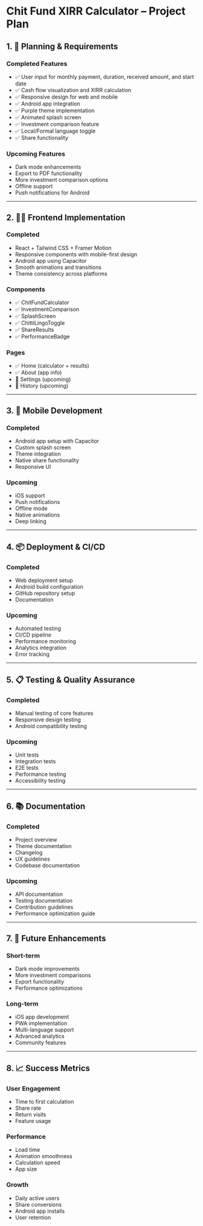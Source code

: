 # Chit Fund XIRR Calculator – Project Plan

## 1. 🎨 Planning & Requirements

### Completed Features
- ✅ User input for monthly payment, duration, received amount, and start date
- ✅ Cash flow visualization and XIRR calculation
- ✅ Responsive design for web and mobile
- ✅ Android app integration
- ✅ Purple theme implementation
- ✅ Animated splash screen
- ✅ Investment comparison feature
- ✅ Local/Formal language toggle
- ✅ Share functionality

### Upcoming Features
- Dark mode enhancements
- Export to PDF functionality
- More investment comparison options
- Offline support
- Push notifications for Android

---

## 2. 🧑‍💻 Frontend Implementation

### Completed
- React + Tailwind CSS + Framer Motion
- Responsive components with mobile-first design
- Android app using Capacitor
- Smooth animations and transitions
- Theme consistency across platforms

### Components
- ✅ ChitFundCalculator
- ✅ InvestmentComparison
- ✅ SplashScreen
- ✅ ChittiLingoToggle
- ✅ ShareResults
- ✅ PerformanceBadge

### Pages
- ✅ Home (calculator + results)
- ✅ About (app info)
- 🔄 Settings (upcoming)
- 🔄 History (upcoming)

---

## 3. 📱 Mobile Development

### Completed
- Android app setup with Capacitor
- Custom splash screen
- Theme integration
- Native share functionality
- Responsive UI

### Upcoming
- iOS support
- Push notifications
- Offline mode
- Native animations
- Deep linking

---

## 4. 📦 Deployment & CI/CD

### Completed
- Web deployment setup
- Android build configuration
- GitHub repository setup
- Documentation

### Upcoming
- Automated testing
- CI/CD pipeline
- Performance monitoring
- Analytics integration
- Error tracking

---

## 5. 📋 Testing & Quality Assurance

### Completed
- Manual testing of core features
- Responsive design testing
- Android compatibility testing

### Upcoming
- Unit tests
- Integration tests
- E2E tests
- Performance testing
- Accessibility testing

---

## 6. 📚 Documentation

### Completed
- Project overview
- Theme documentation
- Changelog
- UX guidelines
- Codebase documentation

### Upcoming
- API documentation
- Testing documentation
- Contribution guidelines
- Performance optimization guide

---

## 7. 🚀 Future Enhancements

### Short-term
- Dark mode improvements
- More investment comparisons
- Export functionality
- Performance optimizations

### Long-term
- iOS app development
- PWA implementation
- Multi-language support
- Advanced analytics
- Community features

---

## 8. 📈 Success Metrics

### User Engagement
- Time to first calculation
- Share rate
- Return visits
- Feature usage

### Performance
- Load time
- Animation smoothness
- Calculation speed
- App size

### Growth
- Daily active users
- Share conversions
- Android app installs
- User retention 